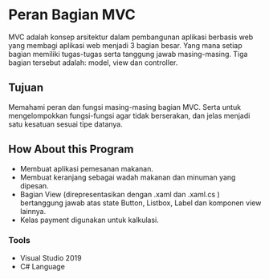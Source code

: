 # Peran Bagian MVC
MVC adalah konsep arsitektur dalam pembangunan aplikasi berbasis web yang membagi aplikasi web menjadi 3 bagian besar. Yang mana setiap bagian memiliki tugas-tugas serta tanggung jawab masing-masing. Tiga bagian tersebut adalah: model, view dan controller.

## Tujuan
Memahami peran dan fungsi masing-masing bagian MVC. Serta untuk mengelompokkan fungsi-fungsi agar tidak berserakan, dan jelas menjadi satu kesatuan sesuai tipe datanya.

## How About this Program
- Membuat aplikasi pemesanan makanan.
- Membuat keranjang sebagai wadah makanan dan minuman yang dipesan.
- Bagian View (direpresentasikan dengan .xaml dan .xaml.cs ) bertanggung jawab atas state Button, Listbox, Label dan komponen view lainnya.
- Kelas payment digunakan untuk kalkulasi.

### Tools
- Visual Studio 2019
- C# Language
